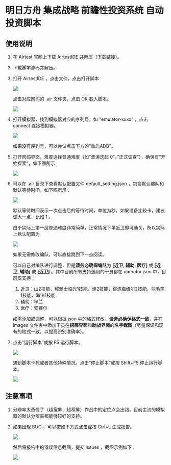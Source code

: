 # 明日方舟 集成战略 前瞻性投资系统 自动投资脚本

## 使用说明

1.   在 Airtest 官网上下载 AirtestIDE 并解压（[下载链接](https://airtest.netease.com/changelog.html)）。

1.   下载脚本源码并解压。

1.   打开 AirtestIDE ，点击文件，点击打开脚本

     <img src="https://github.com/reKelin/Arknights-Integrated-Strategies-Prospective-Investment-Script/blob/main/readme_files/文件-打开脚本.png" />

     点击对应肉鸽的 .air 文件夹，点击 OK 载入脚本。

     <img src="https://github.com/reKelin/Arknights-Integrated-Strategies-Prospective-Investment-Script/blob/main/readme_files/选择脚本.png"/>

1.   打开模拟器，找到模拟器对应的序列号，如 "emulator-xxxx" ，点击 connect 连接模拟器。

     <img src="https://github.com/reKelin/Arknights-Integrated-Strategies-Prospective-Investment-Script/blob/main/readme_files/连接模拟器.png" />

     如果没有序列号，可以尝试点击下方的“重启ADB”。

1.   打开肉鸽界面，难度选择普通难度（如“波涛迭起 0”，”正式调查“），确保有”开始探索“，如下图所示

     <img src="https://github.com/reKelin/Arknights-Integrated-Strategies-Prospective-Investment-Script/blob/main/readme_files/肉鸽主界面示例.png" />

1.   可以在 .air 目录下查看默认配置文件 default_setting.json ，包含默认编队和默认等待时间，如下图所示：

     <img src="https://github.com/reKelin/Arknights-Integrated-Strategies-Prospective-Investment-Script/blob/main/readme_files/默认配置1.png">

     默认等待时间表示一次点击后的等待时间，单位为秒。如果设备比较卡，建议调大一点，比如 1 。

     由于实际上第一层普通难度非常简单，正常情况下单近卫即可通关，所以实际上默认配置为

     <img src="https://github.com/reKelin/Arknights-Integrated-Strategies-Prospective-Investment-Script/blob/main/readme_files/默认配置2.png">

     如果无需修改编队，可以直接跳到下一点阅读。

     可以自己对编队进行调整，但是**请务必确保编队**为 **[近卫, 辅助, 医疗]** 或 **[近卫, 辅助]** 或 **[近卫]** 。其中目前所有支持选用的干员都在 operator.json 中，目前仅支持：

     1.   近卫：山2技能，耀骑士临光1技能，煌2技能，百炼嘉维尔2技能，羽毛笔1技能，海沫1技能
     2.   辅助：梓兰
     3.   医疗：安赛尔

     如需添加或调整，可以根据 json 中的格式修改，**请务必确保格式一致**，并在 images 文件夹中添加干员在**招募界面**和**助战界面**的**名字截图**（尽量保证和现有的格式一致，以提高识别准确率）。

1.   点击“运行脚本”或按 F5 运行脚本。

     <img src="https://github.com/reKelin/Arknights-Integrated-Strategies-Prospective-Investment-Script/blob/main/readme_files/运行脚本.png">

     遇到脚本卡死或者其他特殊情况，点击“停止脚本”或按 Shift+F5 停止运行脚本。

     <img src="https://github.com/reKelin/Arknights-Integrated-Strategies-Prospective-Investment-Script/blob/main/readme_files/停止运行.png"/>

## 注意事项

1.   分辨率太奇怪了（超宽屏，超窄屏）作战中的定位点会出错，目前主流的模拟器的默认分辨率都能够较好的支持。

2.   如果出现 BUG ，可以按如下方式点击或按 Ctrl+L 生成报告。

     <img src="https://github.com/reKelin/Arknights-Integrated-Strategies-Prospective-Investment-Script/blob/main/readme_files/打开报告.png"/>

     然后将报告中的错误信息截图，提交 issues ，截图示例如下：

     <img src="https://github.com/reKelin/Arknights-Integrated-Strategies-Prospective-Investment-Script/blob/main/readme_files/BUG截图示例.png"/>
